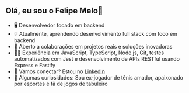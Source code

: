 ## Olá, eu sou o Felipe Melo👋

- 🖥️ Desenvolvedor focado em backend
- 💡 Atualmente, aprendendo desenvolvimento full stack com foco em backend
- 🤝 Aberto a colaborações em projetos reais e soluções inovadoras
- 🧑‍💻 Experiência em JavaScript, TypeScript, Node.js, Git, testes automatizados com Jest 
e desenvolvimento de APIs RESTful usando Express e Fastify
- 🔗 Vamos conectar? Estou no [LinkedIn](https://www.linkedin.com/in/felipeomelo/)
- 🎾 Algumas curiosidades: Sou ex-jogador de tênis amador, apaixonado por esportes e fã de jogos de tabuleiro
